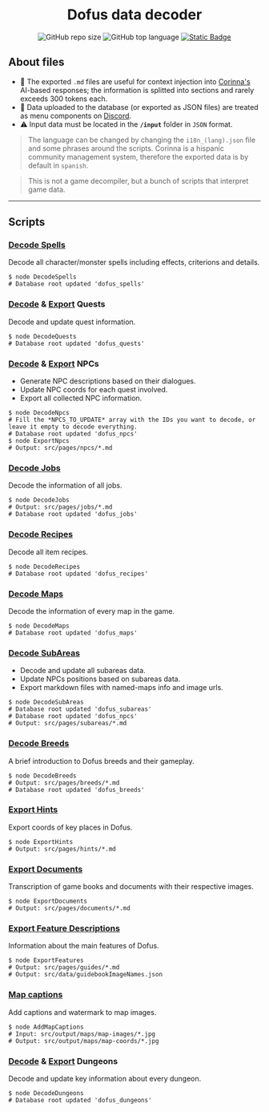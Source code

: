 <h1 align="center">Dofus data decoder</h1>
<p align="center">
<img alt="GitHub repo size" src="https://img.shields.io/github/repo-size/sebasxs/dofus-data-decoder?label=Repo%20size">
<img alt="GitHub top language" src="https://img.shields.io/github/languages/top/sebasxs/dofus-data-decoder?color=8A2BE2">
<!<img alt="GitHub last commit (branch)" src="https://img.shields.io/github/last-commit/sebasxs/dofus-data-decoder/main?label=Last%20Commit">
<a href="https://t.co/pin0Y7mWYp"><img alt="Static Badge" src="https://img.shields.io/badge/Target%20server-7289da?logo=discord&logoColor=white"></a>
</p>

## About files
- 📝 The exported `.md` files are useful for context injection into [Corinna's](https://github.com/Sebasxs/Corinna) AI-based responses; the information is splitted into sections and rarely exceeds 300 tokens each.
- 🔗 Data uploaded to the database (or exported as JSON files) are treated as menu components on [Discord](https://t.co/pin0Y7mWYp).
- ⚠ Input data must be located in the **`/input`** folder in `JSON` format.

> The language can be changed by changing the `i18n_(lang).json` file and some phrases around the scripts.
> Corinna is a hispanic community management system, therefore the exported data is by default in `spanish`.

> This is not a game decompiler, but a bunch of scripts that interpret game data.
---

## Scripts

### [Decode Spells](https://github.com/Sebasxs/dofus-data-decoder/blob/main/scripts/DecodeSpells.js)
Decode all character/monster spells including effects, criterions and details.
```Shell
$ node DecodeSpells
# Database root updated 'dofus_spells'
```

### [Decode](https://github.com/Sebasxs/dofus-data-decoder/blob/main/scripts/DecodeQuests.js) & [Export]() Quests
Decode and update quest information.
```Shell
$ node DecodeQuests
# Database root updated 'dofus_quests'
```

### [Decode](https://github.com/Sebasxs/dofus-data-decoder/blob/main/scripts/DecodeNpcs.js) & [Export](https://github.com/Sebasxs/dofus-data-decoder/blob/main/scripts/ExportNpcs.js) NPCs
- Generate NPC descriptions based on their dialogues.
- Update NPC coords for each quest involved.
- Export all collected NPC information.

```Shell
$ node DecodeNpcs
# Fill the *NPCS_TO_UPDATE* array with the IDs you want to decode, or leave it empty to decode everything.
# Database root updated 'dofus_npcs'
$ node ExportNpcs
# Output: src/pages/npcs/*.md
```

### [Decode Jobs](https://github.com/Sebasxs/dofus-data-decoder/blob/main/scripts/DecodeJobs.js)
Decode the information of all jobs.
```Shell
$ node DecodeJobs
# Output: src/pages/jobs/*.md
# Database root updated 'dofus_jobs'
```

### [Decode Recipes](https://github.com/Sebasxs/dofus-data-decoder/blob/main/scripts/DecodeRecipes.js)
Decode all item recipes.
```Shell
$ node DecodeRecipes
# Database root updated 'dofus_recipes'
```

### [Decode Maps](https://github.com/Sebasxs/dofus-data-decoder/blob/main/scripts/DecodeMaps.js)
Decode the information of every map in the game.
```Shell
$ node DecodeMaps
# Database root updated 'dofus_maps'
```

### [Decode SubAreas](https://github.com/Sebasxs/dofus-data-decoder/blob/main/scripts/DecodeSubAreas.js)
- Decode and update all subareas data.
- Update NPCs positions based on subareas data.
- Export markdown files with named-maps info and image urls.
```Shell
$ node DecodeSubAreas
# Database root updated 'dofus_subareas'
# Database root updated 'dofus_npcs'
# Output: src/pages/subareas/*.md
```

### [Decode Breeds](https://github.com/Sebasxs/dofus-data-decoder/blob/main/scripts/DecodeBreeds.js)
A brief introduction to Dofus breeds and their gameplay.
```Shell
$ node DecodeBreeds
# Output: src/pages/breeds/*.md
# Database root updated 'dofus_breeds'
```

### [Export Hints](https://github.com/Sebasxs/dofus-data-decoder/blob/main/scripts/ExportHints.js)
Export coords of key places in Dofus.
```shell
$ node ExportHints
# Output: src/pages/hints/*.md
```

### [Export Documents](https://github.com/Sebasxs/dofus-data-decoder/blob/main/scripts/ExportDocuments.js)
Transcription of game books and documents with their respective images.
```Shell
$ node ExportDocuments
# Output: src/pages/documents/*.md
```

### [Export Feature Descriptions](https://github.com/Sebasxs/dofus-data-decoder/blob/main/scripts/ExportFeatures.js)
Information about the main features of Dofus.
```Shell
$ node ExportFeatures
# Output: src/pages/guides/*.md
# Output: src/data/guidebookImageNames.json
```

### [Map captions](https://github.com/Sebasxs/dofus-data-decoder/blob/main/scripts/AddMapCaptions.js)
Add captions and watermark to map images.
```Shell
$ node AddMapCaptions
# Input: src/output/maps/map-images/*.jpg
# Output: src/output/maps/map-coords/*.jpg
```

### [Decode](https://github.com/Sebasxs/dofus-data-decoder/blob/main/scripts/DecodeDungeons.js) & [Export]() Dungeons
Decode and update key information about every dungeon.
```Shell
$ node DecodeDungeons
# Database root updated 'dofus_dungeons'
```